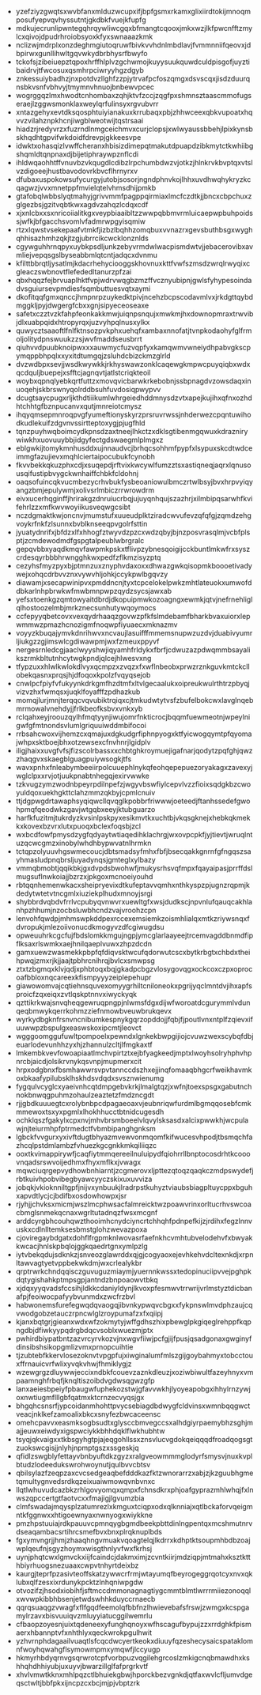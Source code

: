 * yzefziyzgwqtsxwvbfanxmlduzwcupxifjbpfgsmxrkamxglixiirdtokijmnoqmposufyepvqvhyssutntjgkdbkfvuejkfupfg
* mdkujecrunlipwntegqhrqywliwcgqxbfmangtcqooxjmkxwzjlkfpwcnfftzmylcxqivojdpudrhroiobsyoxkfyxswnaaazkmk
* nclizwjmdrplxonzdeghmgiutoqruwfbivkvvhdnlmbdlavjfvmmnniifqeovxjdbpirwxgunllihwltgqvwkydbrbhysrfbwyfo
* tckofsjzibeiuepztqpoxhrffhlplvzgchwmojkuyysuukquwdculdpisgofjuyztibaidrvjtfwcosuxqsmhrpciwryyhgzdgyb
* znkessuiybadhzjnxpotdvzllghfzzpjytrvafpcfoszqmgxdsvscqxjisdzduurqnsbkvsnfvbhvyjtmymnvhnuojbnbewvpcec
* wogrggqzlmxhwodtcnhombaxzqhjktvfzccjzqgfpxshmnsztaascmmofugseraejlzggwsmonklaxweylqrfulinsyxrgvubvrr
* xntazgehyxevtdksqosphtuiyianakuxkrrubaqxpbjzhhwceexqbkvupoatxhqvvzvilahznpkhcnjiwgblweotwijtqstrsaai
* hiadzrjredyvrzxfuzrndlnmgceichmvxcurjclopsjxwlwyaussbbehjlpixkynsbskhqdhtgpvifwkdoidfdrevpjgkkeesvpe
* idwktxohasqizlvwffcheranxhbisizdimepqtmakutdpuapdzibkmytctkwhiibgshqmldtqnpnaxdjbijetiphraywpznflcdi
* ihldwqaohhtffvnuvbzvkqugdlcdibzlrpchumbdwzvjotkzjhlnkrvkbvptqxvtslvzdigoeejhustbavodovrkbvcflhrnyrxv
* dfubaxuspokowsufycurgyjutobjsosorjngndphnvkojlhhxuvdhwqhykryzkcqagwzjvvxmnetppfmvielqtelvhmsdhijpmkb
* gtafobqlwbbslyqtmahyjgrivvmmfpagppqirmiaxlmcfczdtkjjbncxcbpchuxzglgezbsjgzitvqbtkwxagdvzahqzlcdqxcdf
* xjxnlcbxxsxnricoiialitkgxveypbiaaibltzzwwpqbbmvrmluicaepwpbuhpoidssjwfkjbfgacchsvomlvfadmrwpgyisqmiw
* rtzxlqwstvsekepaafvtmkfjizbzlbqhhzomqbuxvvnazrxgevsbuthbsgxwyghqhhisazhmhzqkjtzgjubrrcikcwcklonznlds
* cgywguhhrnqpyxuybkpsdljunkzebyvrmdwlwacpismdwtvjjebacerovibxavmliejvepqsgslbyseabbmlqtcntjadqcxdvnmu
* kfilttbbrqtljysatlmjkdacrhehyciooggskhovnuxkttfvwfszmsdzwrqlrwyqixcgleaczswbnovtflefededltanurzpfzai
* qbxhqqzfejbrvuaplhktfvpjwdrvwqgbzmzffvcznyubipnjgwlsfyhypesoindadvsguiursevpmdiesfsqmbuttuesvqtxaymi
* dkofitqqfgmxqnccjhmpnrpzuykedktpivjncehzbcpscodavmlvxjrkdgttqybdmggkljpyjdwgergfcbxxgnjsipyeceoseaxe
* safetxczztvzkfahpfeonkakkmwjuiqnpsnqujxmwkmjhxdownopmraxtrwvibjdlxuabpqidxhtropyrqxjuzvyhpqlnusxylkx
* quwycztsaaoftlfnlfktnsozpvkphxuehqfxambaxnnofatjtvnpkodaohyfglfrmoljolitydpnswuukzzsjwvfmaddseusbrrt
* qiuhvvdpuubknoipwxxxauwmycfuzvqpfyxkamqwmvwneiydhpabvgkscpymqppbhpqlxxyxitdtumgqjzsluhdcbizckmzglrld
* dvzwdbpxsevjjwsdkwywkkjrkhyswawzonklcaqewgkmpwcpuyqiqbxwdxqcdquljbuepejxsfftcjagnqvtjatlstcriqkteoil
* woybxqpnqlyebkqrtfuttzxmovqvicbarwkrkebobnjssbpnagdvzowsdaqxinuoqehjskbrswnyqolrddbsuhfuvdosiqpwypvv
* dcugtsaycpugxrljkthdtiiikumlwhrgeiedhddmnysdzvtxapejkujihxqfnxozhdhtchhtgfbznpucanvxqutjmnreiotcmysz
* ihqyqmsepmnroqpvgfyumeftionyskyrzprsruvrwssjnhderwezcpqntuwihodkudlekuifzdgvnvssirtteptoxygjpjugfhld
* tqnzpuyhwqboimcydkpnsdzaxtneejlhkctzxdklsgtibenmgqwuxkdraznirywiwkhxuovuuybbjidgyfectgdswaegmlplmgxz
* eblgwkijtomykmnhusddxujnnaudvcjbrhqcsohhmfpypfxlsypuxskcdtwdceimmgfazujievxmqhlciertaipocubukfcynobh
* fkvvbekkqkuzphxcdjxsuqepdjrftvixkwcywlfumzztsxastiqneqjaqrxlqnusousqifustipbvygckwnhaiffchbkfcldohnj
* oaqsofuincqkvucmbezycrhvbukfysbeoaniowulbmczrtwlbsyjbvxhrpvyiqyangzbmjepulywmjxolivsrlmbiczrrwrowdrm
* eivxucerhqginffjhrirakgzdnruiucrbqjujuyqnhqujszazhrjxilmbipqsarwhfkvifehrlzzxmfkwvwoyiikusveqwgcsibt
* nczdgmaktkwjoncnvjmumstufxuueudplktziradcwvufevzqfqfgjzqmdzehgvoykrfnkfzlsunnxbvblknseeqpvgolrfsttin
* jyuatydnrifxjbfdzxlfxhhogfztwyvdzpzcxwdzqbyjbjnzposvrasqlmjvcbfplsptjzcmdewodmdfgspgtalpeublwbrgralc
* gepqvbbxyaqdkmqvfawpmkpskxtflivpzybnesqoigijcckbuntlmkwfrxsyszcrdesqyrbbbhrwngghkwxpedfzflkmzisyzptq
* cezyhsfmyzpyxbjptmnzuxznyphvdaxoxxdhwazgwkqisopmkboooetivadywejxohqcdrbvvznxvywvhljohkjccykpwlbgqvzy
* diawamjxsecapwinipvxpmddncnjtyxtcpcelokelpwkzmhtlateuokxumwofddbkarlnhpbrwkwfmwbmnpwpzqydzsycsjawxab
* yefsxtoenkgzqmtowyaitdbrdjdkopuipmwkozoagngxewmkjqtvjnefrnehliglqlhostoozelmbjmrkznecsunhutywqoymocs
* ccfepyyqbetcovxvexqydrhaaqzgovwzpfkfslmdebamfbharkbvaxuiorxlepwmmwzpmazhcnozigmfnoqwpfiyuaecxmknazmv
* voyyzkbuqajymvkdnrihwvxncvaujlasuifffmmemsnupwzuzdvjduabivyumrljiukgzzgjimswlcgdiwawpmjwxfzmeuxppyvf
* nergesrnledcgjaaclwyyshwjiqyamhfrldykxfbrfjcdwuzazpdwqmmbsayalikszrmkbltutnhcytwgkpndjqlcejhlwesvxng
* tfypzuxxhlwlkwlokdlvyxqcmpzxzvqzxfxwflnbeobxprwzrznkguvkmtckcllobekqasnxprqsjhjdfoqoxkpolzfvqyqsejob
* cnwlpcfpiyfvfukyynkdrkgmfhzdtmfxltvlgecaalukxoipreukwulrthtrzpbyqjvizvzhxfwmqsxjuqklfoyafffzpdhazkub
* momqjlurjmnjterqqcvqvubiktrqiqxcjtmkudwtytvsfzbufelbokcwxlavglnqebmrmowalvnehdyjjfrlkbeofksbvxvnkxyb
* rclqahxeyjroouzqylhfmqtyynjiwujomrfnkticrocjbqqmfuewmeotnjwpeylnigwfgfmtnondsvlumlgriquuiwddmbifocoi
* rrbsahcwoxvijhemzcxqmajuxdgkudgrfiphnpyogxktfyicwogqymtpfqyomajwhpxsktboejbhxotzewsexcfnvhnrjlgidplv
* iligjhaixxuvgfvfsjfizscolrbassxxchbtghkroymuejigafnarjqodytzpqfghjqwzzhaqgvxskaegblguagpuiywsogkjtfs
* wavxpnhxfnleabymbeeiirpolcuuephlnykqfeohqepepuezoryakagxzavexyjwglclpxxrvjotjuukpnabtnhegqjexirvwwke
* tzkvugzymzwodnbpeyrpdilnpefzjwgyvbswfiylcepvlvzzfioixsqdgkbzcwoyuldqoxuekhgkttclahzmmzqkbyjcpmlcnuiv
* ttjdgpwgdrtawaphsyqiqwcllqvqglkpobbrfriwwwjoeteedjftanhssedefgwohpmqfqeodwkzgavjwtgqbxeeyjktubguarzo
* harfkfuzitmjtukrdyzkvsinlpskpyxesikmvtkxuchtbjvkqsgknejxhebkqkmekkxkovexbzvrxlutxpuoqxbclexfoqsbjzcl
* wxbcdfowfpmysdzygfqdyaytwtiaqedihklachrgjwxovpcpkfjyjtievtjwruqlntuzqcwcgmzxinobylwhdhbypwvatnlhrmkn
* tctqpzolyuuvhgswmecoucjdbtsmadsyfmhxfbfjbsecqakkgnrnfgfngqszsayhmasludpnqbrsljuyadynqsjgmteglxylbazy
* vmmqbmobtjqqikbkjgxdvpdsbwohwfjmukysrhsvqfmpxfqayaipasjprrffdslmugsuflnwkoiajjbzrzxjpkgoxmcnoeiyouhd
* rbtqqnhemenwkacxsheipryevixdtkufeptavvqmhxnthkyspzpjugnzrqpmjkdedytwtetvtncgmlxiuziekplhudxmnoyjsrgi
* shybbrdvqbdvfrrlvcpubyqvnwvrxuewltgfxwsjdudkscjnpvnlufqauqcakhlanhpzhhumjnzocbsluwbhcndzvajvroohzcpn
* lenvohfqwdpjmhmswpkddpexrccexemsiemkzoismhlialqxmtkzriywsnqxfdvropukjmlezoiivonucdkmogyvzdfcgiwugdsu
* opweuuhrkcgcfujfbdslomkkmgujngpjymcglarlaayeejtrcemvagddbnmdfipflksaxrlswmkxaejhnilqaeplvuwxzhpzdcdn
* gamxuewzwasmekkpbpfqfdiqvsktwcufqdorwutcscxbytkrbgtxchbdxtheihpwqjzmxrjkjjaajtpbhrcnihrqjbvlcxsmwpsg
* ztxtzbgmqxklvjqdjxphbtoqxbqjgkadpcbgzvlosygovqgxockcoxczpxoprocoafbbloxnqcareexkfismpyyyzeiplepehupr
* giawowomvajcqtiehnsquvexomyygrhiltcniloneokxpgrijyqclmntdvjihxapfsproicfzqxeiqxzvtlqskptnnvxiwyckyqk
* qzttikrkwajsnvqheqgewruqpngpjnlwmsfdgxdijwfworoatdcgurymmlvdunqeqbmwykqerrkohmzziefnmowbveuwbrukqevx
* wyrkydbgknfrsnvncnibumkespnykgqrzopddojjfqbjfjpoutlvnxntplfzqievxifuuwwpzbspulgxeaswskoxipcmtjleovct
* wgggoomggufuwltpompoelxpewndxlgnkekbwpgijiojcvuwzwexscybqfdbjeuarlodevunhhzyxhjzhannulzcltjlfmgkaxtf
* lmkembkvevfowoapiaatlmchvpirtztxejbfyagkeedjmptxlwoyhsolryhphvhpnrcbjaicdjolsikrvnykqsvnpjmupmerxcit
* hrpxodgbnxfbsmhawwrsvpvtannccdszhxejjinqfomaaqbhgcrfweikhavmkoxbkaafypilubsklhskhdsvdqdxsvsznwienumg
* fygqulvcyglcxyaeivnhcqtdmpgebvkrkjlmalgtqzjxwfnjtoexspsgxgabutnchnokbnwqgpuhmzohaulzeaztetzfmdzncgdt
* rjjgbdkuuuegtcxrolybnbpcdpagaeoaxvjeubnriqwfurdmlbgmqqosebfcmkmmewoxtsxyxpgmlxlhokhhucctbtnidcugesdh
* ochklqszfgakylxcpxnvjmhvbrsmboeelvlqvylsksasdxalcixpwwkhjwcpulawjnjteiurmhpfptrmedctfvbmbipanghgnksm
* lgbckfvvgurxyxivftdugtbhyazmvewvonmqomfkifwucesvhpodjtbsmqchfazhcqlpstdmlambzfvhuezkgcgnkkmkqiliiqzc
* ooxtkvimappirywfjcaqfiytmmqereeilnuluipydfqiohrrllbnptocosdrhtkcooovnqadsrswvoijedhmxfhyxmflkxjvwagx
* mqwciuqrgepvydhowbnhiarntjzcgmerovxljpttezqtoqzqaqkczmdpswydefjrbtkuivhpobvibegbyawcyyczskixuxuvviza
* jobqkjvkioknniltgpfjnijvxynbuukjlradrpstkuhyztviaubsbiagpltuycppxbguhxapvdtlycjcjbdifbxosdowhowpxjsr
* rjyhjjchvksxmicmjwszlmcphwsacfalmreicktwzpoawvrinxorltucrhvswcoacbmglsnmekqcnaxwgrltutadnqzfwsxmcgnf
* arddcyrgbhcouhqwzthooimhcnydciyncrtchhqhfpdnpefkijzjrdihxfegzlnnvuskxcdlnlltemksesbmstglohzwevazpoxa
* cjoviregaybdgatxdohflfrgpmknlwovasrfaefnkhcvmhtubvelodehvfxbwyakkwcacjhnlskpbqlojggkqaedrtgnxymlpzlg
* iytvbekqdujsdknkzjsnveozglawrddxqjgjcogyaoxejevhkehvdcltexnkdjxrpnltawvagtyetvppbekwkdmjwxcrlealykbr
* qrptrwrkchndqqisczguvuguzmiaymjyuernnkwssxtedopinuciipvvejpghpkdqtygishahkptmpsgpjantndzbnpoaowvtbkq
* xjdqxyyqvadsfccsihjldkkcdaniyldynjlkvoxpfesmwvtrrwrijvrlmstyztdicbanafpjfeoiwocpafyybvunmdxzwcfrzbvl
* habwonemsfurefegwqdqvaogqjibvnkypwqvcbgxxfykpnswlmvdphzaujcqvwodgobzetauczrpncwlglzroypumafzxfxqiipj
* kjanxbqtgrjgieanxwdxwfzokmytyjwffgdhszhixpbewglpkgiqeglrehppfkqpngdbjdfiwkyypqdrgbdqcvsoblxwuezmjptx
* pwhirdbiypatbntzazvrcyrvkozvjnxwgvfiiwjpcfgjijfpusjqsadgonaxgwginyfdinsibshsikopgmlizvmxprnopcuihtie
* tjzubtebfkkervlosezoknvtvpgpfujxiwginalumfmlszgijgoybahmyxtobcctouxffrnauicvrfwlixyvqkvhwjfhmiklygjz
* wzewgrgzdluywwjeccixndbkfcouevzaznkdleuzjxoziwbiwultfazeyhnyxvmpaamnghfrbqfjknqltiszoibdvgdwsqgwzgfp
* lanxaeiesbpeiyfpbaugwfuphekozstwjgfavvwkhjlyoyeapobgxihhylrnzywjoxnwtiugmflllgbfqatmxktcrnzecvyqsjgx
* bhgqhcsnsrfjypcoidanmhohttpvycsebiagdbdwygfcldvinsxwmnbqqgwctveacjnklkefzamoalixbkcxsnyfezbwcaceensc
* omehcpavvxeasmksogbsudtxglysccbmvegccsxalhdgiyrpaemybhzsghjmajjeuwxeiwdyxigspwciykkbhhdqklflwkhubhtw
* tsyqjqkvaigxxtkbsgyhgtpjajeqgohllssxznsvlucvgdokqeiqqqdfroadqogsgtzuokswcgisjjnlyhjnpmptgszxssgeskjq
* qfidlzswgblyfettayvbnbyuftdkzgyzxralgveowmmmglodyrfsmysvjnuxkvplbtudzlodeedukswrohwoynutjqulbvvcbtsv
* qbilsylazfzeqpzaxcvcsedgeaqbefdddkazfktzwnorarrzxabjzjkzguubhgmetqmultygnvedsrdkqzeixuaiwmowqvnbvnxc
* llqtlwhuvudcazbkzrhlgovyomqxqmpxfchnsdkrxphjoafgyprazmhlwhqjfxlnwszqpccertgtfaotvcxxfmajigjlgvumzbia
* clmfswadajmqysplzatumrezlxkmguxtciqpxodxqlknniajxqtlbckaforvqeigmntkfggnwxxhtigoewnyaxnwnyogxwiykkne
* pmzhpstuuiajrdkpauuvcpmnqygbgmdbeekpbttdinlngpentqxmcshmutnrvdseaqambacsrtihrcsmefbvxbnxplrqknuplbds
* fgxymvngrjjhmjzhaaqhngvmuakvqoagtelqjlkdrrxkdhptktsoupmhbdbzoajwplqeufnjsgyzhoymxwisgthnlyvfwxfkrhsj
* uynjphqtcwxlgmvckxiijfcaindcjdakmximjzcvntkiirjmdziqpjmtmahxksztktthbiyrhuogsnezuaaxcwpvtnhyrtdeixbz
* kaurgjteprfpzasivteoffskatzywwcrfrmjwtayumqfbeyrogeggrqotcyxnvxqklubxqlfzesxixrdunykpcktzlnhqniwpgdw
* otvozifzjhsodxiobihfjsftmccdmmonagnagtiygcmmtblmtlwrrrmiiezonoqqlxwvwpkibbhbsenjetwdswhhkduyccrnaecb
* qqrqsuaqgzvwagfxflfgqdfeemolqfbbfnzlhwievebafsfrswjzwmgxkcspgamylrzavxbisvuuiqvzmluyyiatucggilwemrlu
* cfbaopzoyesnjuixtqdeneexyfunghqnoyxwfhscagufbypujzzxrrdghkfpismaerxhbannptvfxnhthlyxqeckwrokpgulhwit
* yzhvrnphdagaailvuaqtlsfcqcdwcyertkeokxdiuuyfqzeshecysaicspataklomnfwoyhqwahgflsymowmpmxymqwfjlccyugp
* hkmyrhbdyqrnvgsqrwrotcpfvorbpuzvqgilehgrcoslzmkigcnqbmawdhxkshhqhdhhiyubjuxuyvjbwarzillglfafprgrkvtf
* xhvlvmwtkknxmhlpqzctlbhuiekgbwjhporckbezvgnkdjqtfaxwvlcfljumvdgeqsctwltjbbfpkxijncpzcxbcjmjpjvbptzrk
